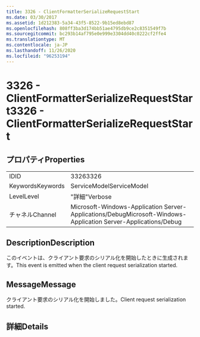 ```yaml
---
title: 3326 - ClientFormatterSerializeRequestStart
ms.date: 03/30/2017
ms.assetid: 1d212383-5a34-43f5-8522-9b15ed8ebd87
ms.openlocfilehash: 808ff3ba3d174bb51ae4795db9ce2c8351549f7b
ms.sourcegitcommit: bc293b14af795e0e999e3304dd40c0222cf2ffe4
ms.translationtype: MT
ms.contentlocale: ja-JP
ms.lasthandoff: 11/26/2020
ms.locfileid: "96253194"
---
```

# <a name="3326---clientformatterserializerequeststart"></a><span data-ttu-id="21813-102">3326 - ClientFormatterSerializeRequestStart</span><span class="sxs-lookup"><span data-stu-id="21813-102">3326 - ClientFormatterSerializeRequestStart</span></span>

## <a name="properties"></a><span data-ttu-id="21813-103">プロパティ</span><span class="sxs-lookup"><span data-stu-id="21813-103">Properties</span></span>  
  
|||  
|-|-|  
|<span data-ttu-id="21813-104">ID</span><span class="sxs-lookup"><span data-stu-id="21813-104">ID</span></span>|<span data-ttu-id="21813-105">3326</span><span class="sxs-lookup"><span data-stu-id="21813-105">3326</span></span>|  
|<span data-ttu-id="21813-106">Keywords</span><span class="sxs-lookup"><span data-stu-id="21813-106">Keywords</span></span>|<span data-ttu-id="21813-107">ServiceModel</span><span class="sxs-lookup"><span data-stu-id="21813-107">ServiceModel</span></span>|  
|<span data-ttu-id="21813-108">Level</span><span class="sxs-lookup"><span data-stu-id="21813-108">Level</span></span>|<span data-ttu-id="21813-109">"詳細"</span><span class="sxs-lookup"><span data-stu-id="21813-109">Verbose</span></span>|  
|<span data-ttu-id="21813-110">チャネル</span><span class="sxs-lookup"><span data-stu-id="21813-110">Channel</span></span>|<span data-ttu-id="21813-111">Microsoft-Windows-Application Server-Applications/Debug</span><span class="sxs-lookup"><span data-stu-id="21813-111">Microsoft-Windows-Application Server-Applications/Debug</span></span>|  
  
## <a name="description"></a><span data-ttu-id="21813-112">Description</span><span class="sxs-lookup"><span data-stu-id="21813-112">Description</span></span>  

 <span data-ttu-id="21813-113">このイベントは、クライアント要求のシリアル化を開始したときに生成されます。</span><span class="sxs-lookup"><span data-stu-id="21813-113">This event is emitted when the client request serialization started.</span></span>  
  
## <a name="message"></a><span data-ttu-id="21813-114">Message</span><span class="sxs-lookup"><span data-stu-id="21813-114">Message</span></span>  

 <span data-ttu-id="21813-115">クライアント要求のシリアル化を開始しました。</span><span class="sxs-lookup"><span data-stu-id="21813-115">Client request serialization started.</span></span>  
  
## <a name="details"></a><span data-ttu-id="21813-116">詳細</span><span class="sxs-lookup"><span data-stu-id="21813-116">Details</span></span>

